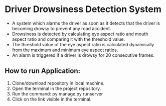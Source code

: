 # Driver Drowsiness Detection System

- A system which alarms the driver as soon as it detects that the driver is becoming drowsy to prevent any road accident.
- Drowsiness is detected by calculating eye aspect ratio and mouth aspect ratio and comparing it with the threshold value.
- The threshold value of the eye aspect ratio is calculated dynamically from the maximum and minimum eye aspect ratios.
- An alarm is triggered if a driver is drowsy for 20 consecutive frames.

## How to run Application:

1. Clone/download repository in local machine.
2. Open the terminal in the project repository.
3. Run the command: py manage.py runserver
4. Click on the link visible in the terminal.
